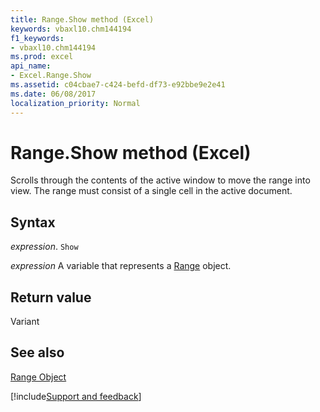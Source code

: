 ```yaml
---
title: Range.Show method (Excel)
keywords: vbaxl10.chm144194
f1_keywords:
- vbaxl10.chm144194
ms.prod: excel
api_name:
- Excel.Range.Show
ms.assetid: c04cbae7-c424-befd-df73-e92bbe9e2e41
ms.date: 06/08/2017
localization_priority: Normal
---
```



# Range.Show method (Excel)

Scrolls through the contents of the active window to move the range into view. The range must consist of a single cell in the active document.


## Syntax

_expression_. `Show`

_expression_ A variable that represents a [Range](excel.range-graph-property.md) object.


## Return value

Variant


## See also


[Range Object](Excel.Range(object).md)

[!include[Support and feedback](~/includes/feedback-boilerplate.md)]